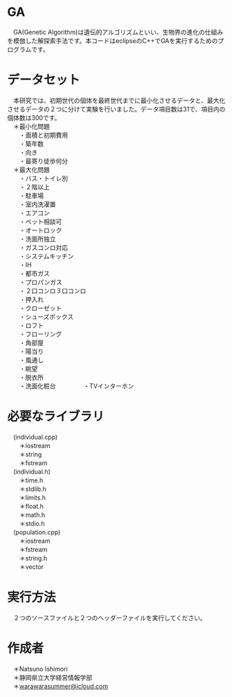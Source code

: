 # GA
　GA(Genetic Algorithm)は遺伝的アルゴリズムといい、生物界の進化の仕組みを模倣した解探索手法です。本コードはeclipseのC++でGAを実行するためのプログラムです。

# データセット
　本研究では、初期世代の個体を最終世代までに最小化させるデータと、最大化させるデータの２つに分けて実験を行いました。データ項目数は31で、項目内の個体数は300です。  
　＊最小化問題  
 　　・面積と初期費用  
 　　・築年数  
 　　・向き  
 　　・最寄り徒歩何分  
　＊最大化問題  
 　　・バス・トイレ別  
 　　・２階以上  
 　　・駐車場  
 　　・室内洗濯置  
 　　・エアコン  
 　　・ペット相談可  
 　　・オートロック  
 　　・洗面所独立  
 　　・ガスコンロ対応  
 　　・システムキッチン  
 　　・IH  
 　　・都市ガス  
 　　・プロパンガス  
 　　・２口コンロ３口コンロ  
 　　・押入れ  
 　　・クローゼット  
 　　・シューズボックス  
 　　・ロフト  
 　　・フローリング  
 　　・角部屋  
 　　・陽当り  
 　　・風通し  
 　　・眺望  
 　　・脱衣所  
 　　・洗面化粧台  　　
 　　・TVインターホン   
 
# 必要なライブラリ
　(individual.cpp)  
　　＊iostream  
　　＊string  
　　＊fstream  
　(individual.h)  
　　＊time.h  
　　＊stdlib.h  
　　＊limits.h  
　　＊float.h  
　　＊math.h  
　　＊stdio.h  
　(population.cpp)  
　　＊iostream  
　　＊fstream  
　　＊string.h  
　　＊vector  
 
# 実行方法
　２つのソースファイルと２つのヘッダーファイルを実行してください。
 
# 作成者
　＊Natsuno Ishimori  
　＊静岡県立大学経営情報学部  
　＊warawarasummer@icloud.com  
 
